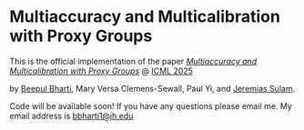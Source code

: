 # Multiaccuracy and Multicalibration with Proxy Groups

This is the official implementation of the paper [*Multiaccuracy and Multicalibration with Proxy Groups*](https://arxiv.org/abs/2409.20427) @ [ICML 2025](https://arxiv.org/pdf/2503.02870?)

by [Beepul Bharti](https://beepulbharti.github.io), Mary Versa Clemens-Sewall, Paul Yi, and [Jeremias Sulam](https://sites.google.com/view/jsulam).

Code will be available soon! If you have any questions please email me. My email address is bbharti1@jh.edu
